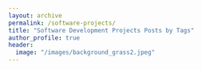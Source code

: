 ```yaml
---
layout: archive
permalink: /software-projects/
title: "Software Development Projects Posts by Tags"
author_profile: true
header:
  image: "/images/background_grass2.jpeg"
---
```

